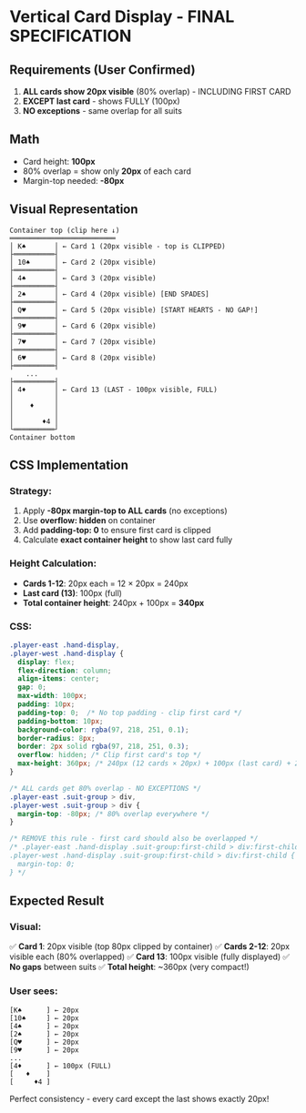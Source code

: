 # Vertical Card Display - FINAL SPECIFICATION

## Requirements (User Confirmed)

1. **ALL cards show 20px visible** (80% overlap) - INCLUDING FIRST CARD
2. **EXCEPT last card** - shows FULLY (100px)
3. **NO exceptions** - same overlap for all suits

## Math

- Card height: **100px**
- 80% overlap = show only **20px** of each card
- Margin-top needed: **-80px**

## Visual Representation

```
Container top (clip here ↓)
══════════════════════════
│ K♠       │ ← Card 1 (20px visible - top is CLIPPED)
├══════════┤
│ 10♠      │ ← Card 2 (20px visible)
├══════════┤
│ 4♠       │ ← Card 3 (20px visible)
├══════════┤
│ 2♠       │ ← Card 4 (20px visible) [END SPADES]
├══════════┤
│ Q♥       │ ← Card 5 (20px visible) [START HEARTS - NO GAP!]
├══════════┤
│ 9♥       │ ← Card 6 (20px visible)
├══════════┤
│ 7♥       │ ← Card 7 (20px visible)
├══════════┤
│ 6♥       │ ← Card 8 (20px visible)
├══════════┤
    ...
├══════════┤
│ 4♦       │ ← Card 13 (LAST - 100px visible, FULL)
│          │
│    ♦     │
│          │
│       ♦4 │
└══════════┘
Container bottom
```

## CSS Implementation

### Strategy:
1. Apply **-80px margin-top to ALL cards** (no exceptions)
2. Use **overflow: hidden** on container
3. Add **padding-top: 0** to ensure first card is clipped
4. Calculate **exact container height** to show last card fully

### Height Calculation:
- **Cards 1-12**: 20px each = 12 × 20px = 240px
- **Last card (13)**: 100px (full)
- **Total container height**: 240px + 100px = **340px**

### CSS:

```css
.player-east .hand-display,
.player-west .hand-display {
  display: flex;
  flex-direction: column;
  align-items: center;
  gap: 0;
  max-width: 100px;
  padding: 10px;
  padding-top: 0;  /* No top padding - clip first card */
  padding-bottom: 10px;
  background-color: rgba(97, 218, 251, 0.1);
  border-radius: 8px;
  border: 2px solid rgba(97, 218, 251, 0.3);
  overflow: hidden; /* Clip first card's top */
  max-height: 360px; /* 240px (12 cards × 20px) + 100px (last card) + 20px padding */
}

/* ALL cards get 80% overlap - NO EXCEPTIONS */
.player-east .suit-group > div,
.player-west .suit-group > div {
  margin-top: -80px; /* 80% overlap everywhere */
}

/* REMOVE this rule - first card should also be overlapped */
/* .player-east .hand-display .suit-group:first-child > div:first-child,
.player-west .hand-display .suit-group:first-child > div:first-child {
  margin-top: 0;
} */
```

## Expected Result

### Visual:
✅ **Card 1**: 20px visible (top 80px clipped by container)
✅ **Cards 2-12**: 20px visible each (80% overlapped)
✅ **Card 13**: 100px visible (fully displayed)
✅ **No gaps** between suits
✅ **Total height**: ~360px (very compact!)

### User sees:
```
[K♠      ] ← 20px
[10♠     ] ← 20px
[4♠      ] ← 20px
[2♠      ] ← 20px
[Q♥      ] ← 20px
[9♥      ] ← 20px
...
[4♦      ] ← 100px (FULL)
[   ♦    ]
[     ♦4 ]
```

Perfect consistency - every card except the last shows exactly 20px!
